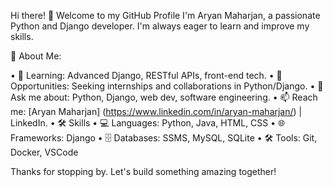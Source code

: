 Hi there! 👋 Welcome to my GitHub Profile
I'm Aryan Maharjan, a passionate Python and Django developer. I'm always eager to learn and improve my skills.

🚀 About Me:

•	🌱 Learning: Advanced Django, RESTful APIs, front-end tech.
•	💼 Opportunities: Seeking internships and collaborations in Python/Django.
•	💬 Ask me about: Python, Django, web dev, software engineering.
•	📫 Reach me: [Aryan Maharjan] (https://www.linkedin.com/in/aryan-maharjan/) | LinkedIn.
•	🛠️ Skills
•	💻 Languages: Python, Java, HTML, CSS
•	🌐 Frameworks: Django
•	🗄️ Databases: SSMS, MySQL, SQLite
•	🛠️ Tools: Git, Docker, VSCode


Thanks for stopping by. Let's build something amazing together!
